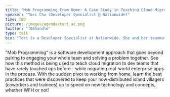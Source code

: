 ```yaml
---
title: "Mob Programming From Home: A Case Study in Teaching Cloud Migration From YOUR Island Getaway"
speaker: "Tori Chu (Developer Specialist @ Nationwide)"
time: TBD
picture: /images/agenda/tori_ac.png
twitter: "f00handle"
type: talk
bio: "Tori is a Developer Specialist at Nationwide. She and her teammates coach development teams as they begin their DevOps journey to cloud offerings. Other interests include: dance, sci fi, Overwatch, FFXIV. She also made the #DIDevOps conference swag and an elaborate boba stand in Animal Crossing."
---
```


"Mob Programming" is a software development approach that goes beyond pairing to engaging your whole team and solving a problem together. See how this method is being used to teach cloud migration to dev teams that have rarely touched ops before - while migrating real-world enterprise apps in the process. With the sudden pivot to working from home, learn the best practices that were discovered to keep your now-distributed island villagers (coworkers and trainees) up to speed on new technology and concepts, whether WFH or not!
